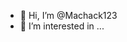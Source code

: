 - 👋 Hi, I’m @Machack123
- 👀 I’m interested in ...
  

<!---
Machack123/Machack123 is a ✨ special ✨ repository because its `README.md` (this file) appears on your GitHub profile.
You can click the Preview link to take a look at your changes.
--->
